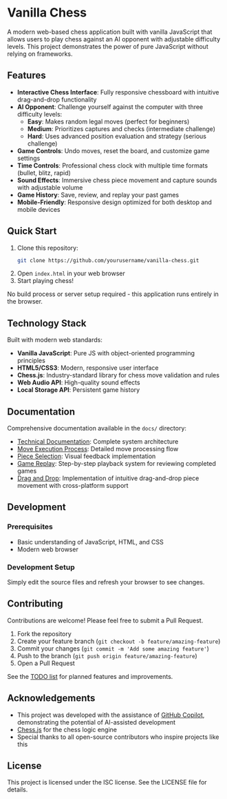 # Vanilla Chess

A modern web-based chess application built with vanilla JavaScript that allows users to play chess against an AI opponent with adjustable difficulty levels. This project demonstrates the power of pure JavaScript without relying on frameworks.

## Features

- **Interactive Chess Interface**: Fully responsive chessboard with intuitive drag-and-drop functionality
- **AI Opponent**: Challenge yourself against the computer with three difficulty levels:
  - **Easy**: Makes random legal moves (perfect for beginners)
  - **Medium**: Prioritizes captures and checks (intermediate challenge)
  - **Hard**: Uses advanced position evaluation and strategy (serious challenge)
- **Game Controls**: Undo moves, reset the board, and customize game settings
- **Time Controls**: Professional chess clock with multiple time formats (bullet, blitz, rapid)
- **Sound Effects**: Immersive chess piece movement and capture sounds with adjustable volume
- **Game History**: Save, review, and replay your past games
- **Mobile-Friendly**: Responsive design optimized for both desktop and mobile devices

## Quick Start

1. Clone this repository:
   ```bash
   git clone https://github.com/yourusername/vanilla-chess.git
   ```
2. Open `index.html` in your web browser
3. Start playing chess!

No build process or server setup required - this application runs entirely in the browser.

## Technology Stack

Built with modern web standards:
- **Vanilla JavaScript**: Pure JS with object-oriented programming principles
- **HTML5/CSS3**: Modern, responsive user interface
- **Chess.js**: Industry-standard library for chess move validation and rules
- **Web Audio API**: High-quality sound effects
- **Local Storage API**: Persistent game history

## Documentation

Comprehensive documentation available in the `docs/` directory:
- [Technical Documentation](docs/technical-documentation.md): Complete system architecture
- [Move Execution Process](docs/move-execution.md): Detailed move processing flow
- [Piece Selection](docs/piece-selection.md): Visual feedback implementation
- [Game Replay](docs/game-replay.md): Step-by-step playback system for reviewing completed games
- [Drag and Drop](docs/drag-and-drop.md): Implementation of intuitive drag-and-drop piece movement with cross-platform support

## Development

### Prerequisites
- Basic understanding of JavaScript, HTML, and CSS
- Modern web browser

### Development Setup
Simply edit the source files and refresh your browser to see changes.

## Contributing

Contributions are welcome! Please feel free to submit a Pull Request.

1. Fork the repository
2. Create your feature branch (`git checkout -b feature/amazing-feature`)
3. Commit your changes (`git commit -m 'Add some amazing feature'`)
4. Push to the branch (`git push origin feature/amazing-feature`)
5. Open a Pull Request

See the [TODO list](TODO.md) for planned features and improvements.

## Acknowledgements

- This project was developed with the assistance of [GitHub Copilot](https://github.com/features/copilot), demonstrating the potential of AI-assisted development
- [Chess.js](https://github.com/jhlywa/chess.js/) for the chess logic engine
- Special thanks to all open-source contributors who inspire projects like this

## License

This project is licensed under the ISC license. See the LICENSE file for details.
